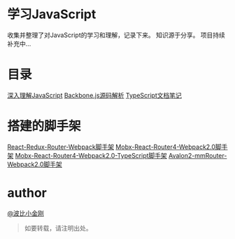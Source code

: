 # 学习JavaScript

收集并整理了对JavaScript的学习和理解，记录下来。
知识源于分享。
项目持续补充中...

# 目录

<a href="./deep-into-javascript/README.mdown">深入理解JavaScript</a>
<a href="./Backbone/backbone.js">Backbone.js源码解析</a>
<a href="./TS/README.mdown">TypeScript文档笔记</a>

# 搭建的脚手架
<a href="https://github.com/cbbfcd/Help.git">React-Redux-Router-Webpack脚手架</a>
<a href="https://github.com/cbbfcd/wukong.git">Mobx-React-Router4-Webpack2.0脚手架</a>
<a href="https://github.com/cbbfcd/wukong-React-Mobx-TypeScript-.git">Mobx-React-Router4-Webpack2.0-TypeScript脚手架</a>
<a href="https://github.com/cbbfcd/avalon2-mmRouter-starter.git">Avalon2-mmRouter-Webpack2.0脚手架</a>


# author

<a href="https://github.com/cbbfcd">@波比小金刚</a>
> 如要转载，请注明出处。